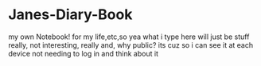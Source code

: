 # Janes-Diary-Book
my own Notebook! for my life,etc,so yea
what i type here will just be stuff really, not interesting, really and, why public? its cuz so i can see it at each device not needing to log in and think about it
